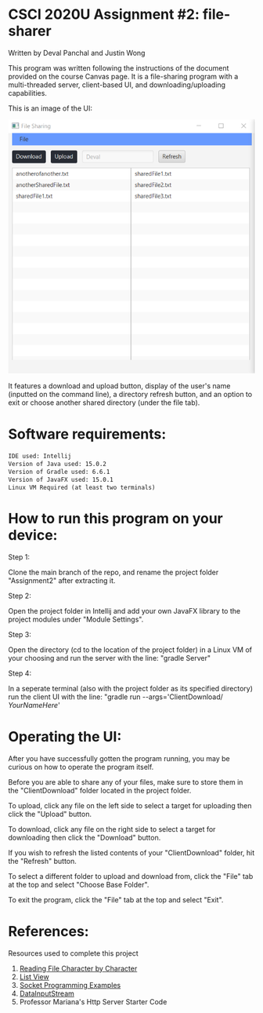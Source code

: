 # CSCI 2020U Assignment #2: file-sharer
Written by Deval Panchal and Justin Wong

This program was written following the instructions of the document provided on the course Canvas page. 
It is a file-sharing program with a multi-threaded server, client-based UI, and downloading/uploading capabilities.
	
This is an image of the UI:

![ProjectImage](./ProjectImage.PNG)

It features a download and upload button, display of the user's name (inputted on the command line), a directory refresh button,
and an option to exit or choose another shared directory (under the file tab).


# Software requirements:

	IDE used: Intellij
	Version of Java used: 15.0.2
	Version of Gradle used: 6.6.1
	Version of JavaFX used: 15.0.1
	Linux VM Required (at least two terminals)
	
# How to run this program on your device:

Step 1:

Clone the main branch of the repo, and rename the project folder "Assignment2" after extracting it.

Step 2:

Open the project folder in Intellij and add your own JavaFX library to the project modules under "Module Settings".

Step 3:

Open the directory (cd to the location of the project folder) in a Linux VM of your choosing and run the server with the line:
	"gradle Server"
	
Step 4:

In a seperate terminal (also with the project folder as its specified directory) run the client UI with the line:
	"gradle run --args='ClientDownload/ *YourNameHere*'
	
# Operating the UI:

After you have successfully gotten the program running, you may be curious on how to operate the program itself.

Before you are able to share any of your files, make sure to store them in the "ClientDownload" folder located in the project folder.

To upload, click any file on the left side to select a target for uploading then click the "Upload" button.

To download, click any file on the right side to select a target for downloading then click the "Download" button.

If you wish to refresh the listed contents of your "ClientDownload" folder, hit the "Refresh" button.

To select a different folder to upload and download from, click the "File" tab at the top and select "Choose Base Folder".

To exit the program, click the "File" tab at the top and select "Exit".

# References:
Resources used to complete this project
1. [Reading File Character by Character](https://www.codejava.net/java-se/file-io/how-to-read-and-write-text-file-in-java)
2. [List View](https://docs.oracle.com/javafx/2/ui_controls/list-view.htm)
3. [Socket Programming Examples](https://cs.lmu.edu/~ray/notes/javanetexamples/)
4. [DataInputStream](https://docs.oracle.com/javase/7/docs/api/java/io/DataInputStream.html)
5. Professor Mariana's Http Server Starter Code
